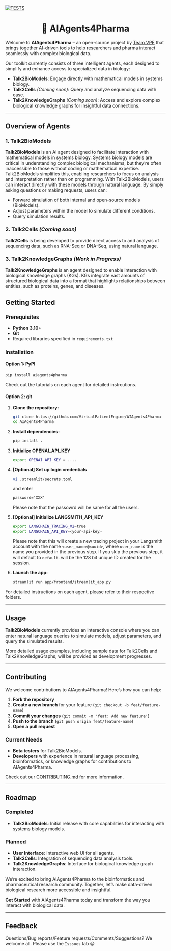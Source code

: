[![TESTS](https://github.com/VirtualPatientEngine/AIAgents4Pharma/actions/workflows/tests.yml/badge.svg?branch=feat%2Finitial-setup)](https://github.com/VirtualPatientEngine/AIAgents4Pharma/actions/workflows/tests.yml)

<h1 align="center" style="border-bottom: none;">🤖 AIAgents4Pharma</h1>

Welcome to **AIAgents4Pharma** – an open-source project by [Team VPE](https://github.com/VirtualPatientEngine) that brings together AI-driven tools to help researchers and pharma interact seamlessly with complex biological data.

Our toolkit currently consists of three intelligent agents, each designed to simplify and enhance access to specialized data in biology:

- **Talk2BioModels**: Engage directly with mathematical models in systems biology.
- **Talk2Cells** *(Coming soon)*: Query and analyze sequencing data with ease.
- **Talk2KnowledgeGraphs** *(Coming soon)*: Access and explore complex biological knowledge graphs for insightful data connections.

---

## Overview of Agents

### 1. Talk2BioModels

**Talk2BioModels** is an AI agent designed to facilitate interaction with mathematical models in systems biology. Systems biology models are critical in understanding complex biological mechanisms, but they’re often inaccessible to those without coding or mathematical expertise. Talk2BioModels simplifies this, enabling researchers to focus on analysis and interpretation rather than on programming. With Talk2BioModels, users can interact directly with these models through natural language. By simply asking questions or making requests, users can:

- Forward simulation of both internal and open-source models (BioModels).
- Adjust parameters within the model to simulate different conditions.
- Query simulation results.

### 2. Talk2Cells *(Coming soon)*

**Talk2Cells** is being developed to provide direct access to and analysis of sequencing data, such as RNA-Seq or DNA-Seq, using natural language.

### 3. Talk2KnowledgeGraphs *(Work in Progress)*

**Talk2KnowledgeGraphs** is an agent designed to enable interaction with biological knowledge graphs (KGs). KGs integrate vast amounts of structured biological data into a format that highlights relationships between entities, such as proteins, genes, and diseases.

## Getting Started

### Prerequisites

- **Python 3.10+**
- **Git**
- Required libraries specified in `requirements.txt`

### Installation
#### Option 1: PyPI
   ```bash
   pip install aiagents4pharma
   ```

Check out the tutorials on each agent for detailed instrcutions.

#### Option 2: git
1. **Clone the repository:**
   ```bash
   git clone https://github.com/VirtualPatientEngine/AIAgents4Pharma
   cd AIAgents4Pharma
   ```

2. **Install dependencies:**
   ```bash
   pip install .
   ```

3. **Initialize OPENAI_API_KEY**
   ```bash
   export OPENAI_API_KEY = ....
   ```

4. **[Optional] Set up login credentials**
   ```bash
   vi .streamlit/secrets.toml
   ```
   and enter
   ```
   password='XXX'
   ```
   Please note that the passowrd will be same for all the users.

5. **[Optional] Initialize LANGSMITH_API_KEY**
   ```bash
   export LANGCHAIN_TRACING_V2=true
   export LANGCHAIN_API_KEY=<your-api-key>
   ```
   Please note that this will create a new tracing project in your Langsmith 
   account with the name `<user_name>@<uuid>`, where `user_name` is the name 
   you provided in the previous step. If you skip the previous step, it will 
   default to `default`. <uuid> will be the 128 bit unique ID created for the
   session.

6. **Launch the app:**
   ```bash
   streamlit run app/frontend/streamlit_app.py
   ```

For detailed instructions on each agent, please refer to their respective folders.

---

## Usage

**Talk2BioModels** currently provides an interactive console where you can enter natural language queries to simulate models, adjust parameters, and query the simulated results.

More detailed usage examples, including sample data for Talk2Cells and Talk2KnowledgeGraphs, will be provided as development progresses.

---

## Contributing

We welcome contributions to AIAgents4Pharma! Here’s how you can help:

1. **Fork the repository**
2. **Create a new branch** for your feature (`git checkout -b feat/feature-name`)
3. **Commit your changes** (`git commit -m 'feat: Add new feature'`)
4. **Push to the branch** (`git push origin feat/feature-name`)
5. **Open a pull request**

### Current Needs
- **Beta testers** for Talk2BioModels.
- **Developers** with experience in natural language processing, bioinformatics, or knowledge graphs for contributions to AIAgents4Pharma.

Check out our [CONTRIBUTING.md](CONTRIBUTING.md) for more information.

---

## Roadmap

### Completed
- **Talk2BioModels**: Initial release with core capabilities for interacting with systems biology models.

### Planned
- **User Interface**: Interactive web UI for all agents.
- **Talk2Cells**: Integration of sequencing data analysis tools.
- **Talk2KnowledgeGraphs**: Interface for biological knowledge graph interaction.

We’re excited to bring AIAgents4Pharma to the bioinformatics and pharmaceutical research community. Together, let’s make data-driven biological research more accessible and insightful. 

**Get Started** with AIAgents4Pharma today and transform the way you interact with biological data.

---

## Feedback
Questions/Bug reports/Feature requests/Comments/Suggestions? We welcome all. Please use the `Isssues` tab 😀
